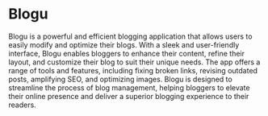 # Blogu

Blogu is a powerful and efficient blogging application that allows users to easily modify and optimize their blogs. With a sleek and user-friendly interface, Blogu enables bloggers to enhance their content, refine their layout, and customize their blog to suit their unique needs. The app offers a range of tools and features, including fixing broken links, revising outdated posts, amplifying SEO, and optimizing images. Blogu is designed to streamline the process of blog management, helping bloggers to elevate their online presence and deliver a superior blogging experience to their readers.


